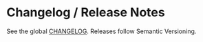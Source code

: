 # Changelog / Release Notes

See the global [CHANGELOG](../../CHANGELOG.md). Releases follow Semantic Versioning.
